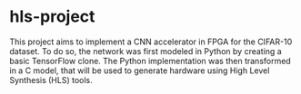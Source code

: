 # hls-project

This project aims to implement a CNN accelerator in FPGA for the CIFAR-10 dataset. To do so, the network was first modeled in Python by creating a basic TensorFlow clone. The Python implementation was then transformed in a C model, that will be used to generate hardware using High Level Synthesis (HLS) tools.
